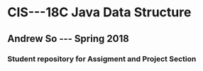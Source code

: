 # CIS---18C Java Data Structure

## Andrew So --- Spring 2018
### Student repository for Assigment and Project Section
